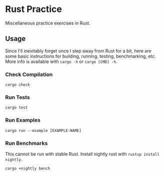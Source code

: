 # Rust Practice

Miscellaneous practice exercises in Rust.

## Usage

Since I'll inevitably forget once I step away from Rust for a bit, here are some basic instructions for building, running, testing, benchmarking, etc.
More info is available with `cargo -h` or `cargo [CMD] -h`.

### Check Compilation

```shell
cargo check
```

### Run Tests

```shell
cargo test
```

### Run Examples

```shell
cargo run --example [EXAMPLE-NAME]
```

### Run Benchmarks

This cannot be run with stable Rust. Install nightly rust with `rustup install nightly`.

```shell
cargo +nightly bench
```
